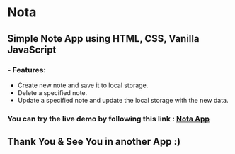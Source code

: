 # Nota
## Simple Note App using HTML, CSS, Vanilla JavaScript

### - Features:
- Create new note and save it to local storage.
- Delete a specified note.
- Update a specified note and update the local storage with the new data.

### You can try the live demo by following this link : <a href="https://az-nota.netlify.app/">Nota App</a>

## Thank You & See You in another App :)